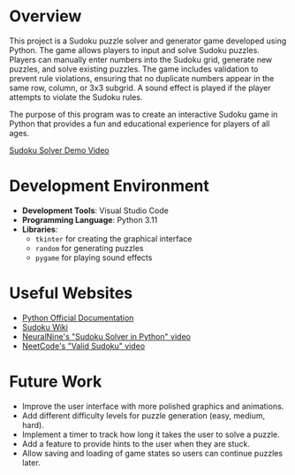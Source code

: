 # Overview

This project is a Sudoku puzzle solver and generator game developed using Python. The game allows players to input and solve Sudoku puzzles. Players can manually enter numbers into the Sudoku grid, generate new puzzles, and solve existing puzzles. The game includes validation to prevent rule violations, ensuring that no duplicate numbers appear in the same row, column, or 3x3 subgrid. A sound effect is played if the player attempts to violate the Sudoku rules.

The purpose of this program was to create an interactive Sudoku game in Python that provides a fun and educational experience for players of all ages.

[Sudoku Solver Demo Video](https://youtu.be/7m-RLAzsC8k)

# Development Environment

- **Development Tools**: Visual Studio Code
- **Programming Language**: Python 3.11
- **Libraries**: 
  - `tkinter` for creating the graphical interface
  - `random` for generating puzzles
  - `pygame` for playing sound effects

# Useful Websites

- [Python Official Documentation](https://docs.python.org/3/)
- [Sudoku Wiki](https://www.sudokuwiki.org/)
- [NeuralNine's "Sudoku Solver in Python" video](https://www.youtube.com/watch?v=b_T-brYofN4)
- [NeetCode's "Valid Sudoku" video](https://www.youtube.com/watch?v=TjFXEUCMqI8)

# Future Work

- Improve the user interface with more polished graphics and animations.
- Add different difficulty levels for puzzle generation (easy, medium, hard).
- Implement a timer to track how long it takes the user to solve a puzzle.
- Add a feature to provide hints to the user when they are stuck.
- Allow saving and loading of game states so users can continue puzzles later.
